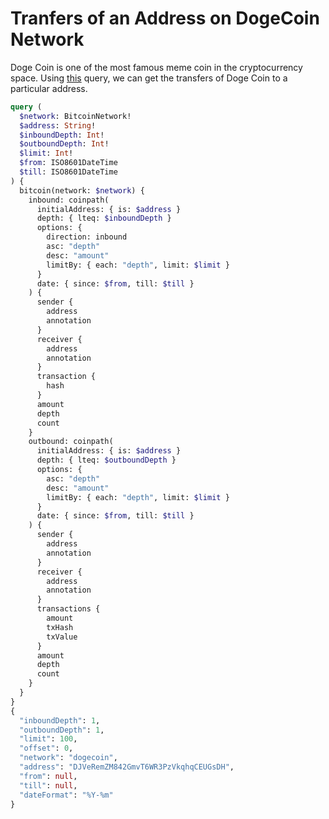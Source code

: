 # Tranfers of an Address on DogeCoin Network

Doge Coin is one of the most famous meme coin in the cryptocurrency space. Using [this](https://ide.bitquery.io/zFB1y4MP5B) query, we can get the transfers of Doge Coin to a particular address.

```graphql
query (
  $network: BitcoinNetwork!
  $address: String!
  $inboundDepth: Int!
  $outboundDepth: Int!
  $limit: Int!
  $from: ISO8601DateTime
  $till: ISO8601DateTime
) {
  bitcoin(network: $network) {
    inbound: coinpath(
      initialAddress: { is: $address }
      depth: { lteq: $inboundDepth }
      options: {
        direction: inbound
        asc: "depth"
        desc: "amount"
        limitBy: { each: "depth", limit: $limit }
      }
      date: { since: $from, till: $till }
    ) {
      sender {
        address
        annotation
      }
      receiver {
        address
        annotation
      }
      transaction {
        hash
      }
      amount
      depth
      count
    }
    outbound: coinpath(
      initialAddress: { is: $address }
      depth: { lteq: $outboundDepth }
      options: {
        asc: "depth"
        desc: "amount"
        limitBy: { each: "depth", limit: $limit }
      }
      date: { since: $from, till: $till }
    ) {
      sender {
        address
        annotation
      }
      receiver {
        address
        annotation
      }
      transactions {
        amount
        txHash
        txValue
      }
      amount
      depth
      count
    }
  }
}
{
  "inboundDepth": 1,
  "outboundDepth": 1,
  "limit": 100,
  "offset": 0,
  "network": "dogecoin",
  "address": "DJVeRemZM842GmvT6WR3PzVkqhqCEUGsDH",
  "from": null,
  "till": null,
  "dateFormat": "%Y-%m"
}
```

